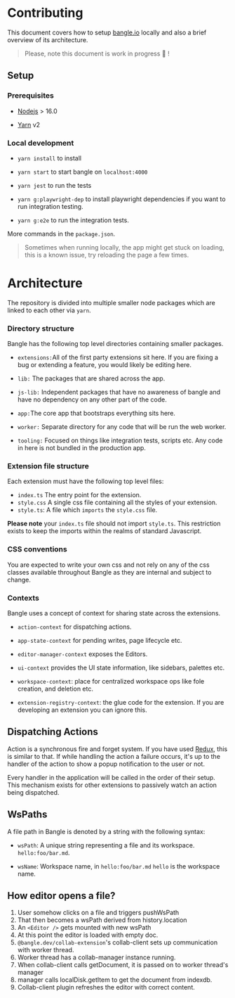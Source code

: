 # Contributing

This document covers how to setup [bangle.io](http://bangle.io) locally and also a brief overview of its architecture.

> Please, note this document is work in progress :nail_care: !

## Setup

### Prerequisites

- [Nodejs](https://nodejs.org/en/download/) > 16.0

- [Yarn](https://yarnpkg.com/) v2

### Local development

- `yarn install` to install

- `yarn start` to start bangle on `localhost:4000`

- `yarn jest` to run the tests

- `yarn g:playwright-dep` to install playwright dependencies if you want to run integration testing.

- `yarn g:e2e` to run the integration tests.

More commands in the `package.json`.

> Sometimes when running locally, the app might get stuck on loading, this is a known issue, try reloading the page a few times.

# Architecture

The repository is divided into multiple smaller node packages which are linked to each other via `yarn`.

### Directory structure

Bangle has the following top level directories containing smaller packages.

- `extensions:`All of the first party extensions sit here. If you are fixing a bug or extending a feature, you would likely be editing here.

- `lib:` The packages that are shared across the app.

- `js-lib:` Independent packages that have no awareness of bangle and have no dependency on any other part of the code.

- `app:`The core app that bootstraps everything sits here.

- `worker:` Separate directory for any code that will be run the web worker.

- `tooling:` Focused on things like integration tests, scripts etc. Any code in here is not bundled in the production app.

### Extension file structure

Each extension must have the following top level files:

- `index.ts` The entry point for the extension.
- `style.css` A single css file containing all the styles of your extension.
- `style.ts`: A file which `imports` the `style.css` file.

**Please note** your `index.ts` file should not import `style.ts`. This restriction exists to keep the imports within the realms of standard Javascript.

### CSS conventions

You are expected to write your own css and not rely on any of the css classes available throughout Bangle as they are internal and subject to change.

### Contexts

Bangle uses a concept of context for sharing state across the extensions.

- `action-context` for dispatching actions.

- `app-state-context` for pending writes, page lifecycle etc.

- `editor-manager-context` exposes the Editors.

- `ui-context` provides the UI state information, like sidebars, palettes etc.

- `workspace-context`: place for centralized workspace ops like fole creation,  and deletion etc.

- `extension-registry-context`: the glue code for the extension. If you are developing an extension you can ignore this.

## Dispatching Actions

Action is a synchronous fire and forget system. If you have used [Redux](https://redux.js.org/), this is similar to that. If while handling the action a failure occurs, it's up to the handler of the action to show a popup notification to the user or not.

Every handler in the application will be called in the order of their setup. This mechanism exists for other extensions to passively watch an action being dispatched.

## WsPaths

A file path in Bangle is denoted by a string with the following syntax:

- `wsPath`: A unique string representing a file and its workspace. `hello:foo/bar.md`.

- `wsName`: Workspace name, in `hello:foo/bar.md` `hello` is the workspace name.

## How editor opens a file?

1. User somehow clicks on a file and triggers pushWsPath
2. That then becomes a wsPath derived from history.location
3. An `<Editor />` gets mounted with new wsPath
4. At this point the editor is loaded with empty doc.
5. `@bangle.dev/collab-extension`'s collab-client sets up communication with worker thread.
6. Worker thread has a collab-manager instance running.
7. When collab-client calls getDocument, it is passed on to worker thread's manager
8. manager calls localDisk.getItem to get the document from indexdb.
9. Collab-client plugin refreshes the editor with correct content.